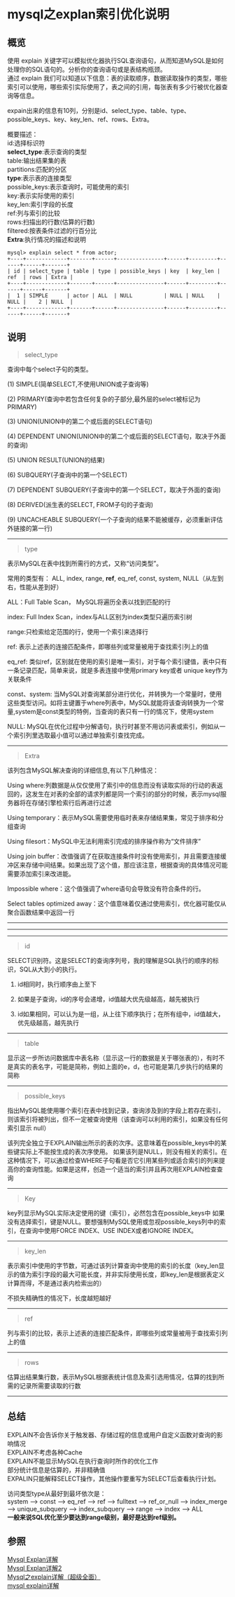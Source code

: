 # mysql之explan索引优化说明

## 概览

使用 explain 关键字可以模拟优化器执行SQL查询语句，从而知道MySQL是如何处理你的SQL语句的。分析你的查询语句或是表结构瓶颈。    <br/>
通过 explain 我们可以知道以下信息：表的读取顺序，数据读取操作的类型，哪些索引可以使用，哪些索引实际使用了，表之间的引用，每张表有多少行被优化器查询等信息。

expain出来的信息有10列，分别是id、select_type、table、type、possible_keys、key、key_len、ref、rows、Extra。 <br/>


概要描述：										 <br/>
id:选择标识符                                    <br/>
**select_type**:表示查询的类型                   <br/>
table:输出结果集的表                             <br/>
partitions:匹配的分区                            <br/>
**type**:表示表的连接类型                        <br/>
possible_keys:表示查询时，可能使用的索引         <br/>
key:表示实际使用的索引                           <br/>
key_len:索引字段的长度                           <br/>
ref:列与索引的比较                               <br/>
rows:扫描出的行数(估算的行数)                    <br/>
filtered:按表条件过滤的行百分比                  <br/>
**Extra**:执行情况的描述和说明                   <br/>

```mysql
mysql> explain select * from actor;
+----+-------------+-------+------+---------------+------+---------+------+------+-------+
| id | select_type | table | type | possible_keys | key  | key_len | ref  | rows | Extra |
+----+-------------+-------+------+---------------+------+---------+------+------+-------+
|  1 | SIMPLE      | actor | ALL  | NULL          | NULL | NULL    | NULL |    2 | NULL  |
+----+-------------+-------+------+---------------+------+---------+------+------+-------+
```


## 说明


> select_type  

查询中每个select子句的类型。

(1) SIMPLE(简单SELECT,不使用UNION或子查询等)

(2) PRIMARY(查询中若包含任何复杂的子部分,最外层的select被标记为PRIMARY)

(3) UNION(UNION中的第二个或后面的SELECT语句)

(4) DEPENDENT UNION(UNION中的第二个或后面的SELECT语句，取决于外面的查询)

(5) UNION RESULT(UNION的结果)

(6) SUBQUERY(子查询中的第一个SELECT)

(7) DEPENDENT SUBQUERY(子查询中的第一个SELECT，取决于外面的查询)

(8) DERIVED(派生表的SELECT, FROM子句的子查询)

(9) UNCACHEABLE SUBQUERY(一个子查询的结果不能被缓存，必须重新评估外链接的第一行)

---

> type

表示MySQL在表中找到所需行的方式，又称“访问类型”。

常用的类型有： ALL, index,  range, **ref**, eq_ref, const, system, NULL（从左到右，性能从差到好）

ALL：Full Table Scan， MySQL将遍历全表以找到匹配的行

index: Full Index Scan，index与ALL区别为index类型只遍历索引树

range:只检索给定范围的行，使用一个索引来选择行

ref: 表示上述表的连接匹配条件，即哪些列或常量被用于查找索引列上的值

eq_ref: 类似ref，区别就在使用的索引是唯一索引，对于每个索引键值，表中只有一条记录匹配，简单来说，就是多表连接中使用primary key或者 unique key作为关联条件

const、system: 当MySQL对查询某部分进行优化，并转换为一个常量时，使用这些类型访问。如将主键置于where列表中，MySQL就能将该查询转换为一个常量,system是const类型的特例，当查询的表只有一行的情况下，使用system

NULL: MySQL在优化过程中分解语句，执行时甚至不用访问表或索引，例如从一个索引列里选取最小值可以通过单独索引查找完成。

---

> Extra

该列包含MySQL解决查询的详细信息,有以下几种情况：

Using where:列数据是从仅仅使用了索引中的信息而没有读取实际的行动的表返回的，这发生在对表的全部的请求列都是同一个索引的部分的时候，表示mysql服务器将在存储引擎检索行后再进行过滤

Using temporary：表示MySQL需要使用临时表来存储结果集，常见于排序和分组查询

Using filesort：MySQL中无法利用索引完成的排序操作称为“文件排序”

Using join buffer：改值强调了在获取连接条件时没有使用索引，并且需要连接缓冲区来存储中间结果。如果出现了这个值，那应该注意，根据查询的具体情况可能需要添加索引来改进能。

Impossible where：这个值强调了where语句会导致没有符合条件的行。

Select tables optimized away：这个值意味着仅通过使用索引，优化器可能仅从聚合函数结果中返回一行

---
---
---

> id

SELECT识别符。这是SELECT的查询序列号，我的理解是SQL执行的顺序的标识，SQL从大到小的执行。

1. id相同时，执行顺序由上至下

2. 如果是子查询，id的序号会递增，id值越大优先级越高，越先被执行

3. id如果相同，可以认为是一组，从上往下顺序执行；在所有组中，id值越大，优先级越高，越先执行

---

> table

显示这一步所访问数据库中表名称（显示这一行的数据是关于哪张表的），有时不是真实的表名字，可能是简称，例如上面的e，d，也可能是第几步执行的结果的简称

---
 
> possible_keys

指出MySQL能使用哪个索引在表中找到记录，查询涉及到的字段上若存在索引，则该索引将被列出，但不一定被查询使用（该查询可以利用的索引，如果没有任何索引显示 null）

该列完全独立于EXPLAIN输出所示的表的次序。这意味着在possible_keys中的某些键实际上不能按生成的表次序使用。
如果该列是NULL，则没有相关的索引。在这种情况下，可以通过检查WHERE子句看是否它引用某些列或适合索引的列来提高你的查询性能。如果是这样，创造一个适当的索引并且再次用EXPLAIN检查查询

---

> Key

key列显示MySQL实际决定使用的键（索引），必然包含在possible_keys中
如果没有选择索引，键是NULL。要想强制MySQL使用或忽视possible_keys列中的索引，在查询中使用FORCE INDEX、USE INDEX或者IGNORE INDEX。

---

> key_len

表示索引中使用的字节数，可通过该列计算查询中使用的索引的长度（key_len显示的值为索引字段的最大可能长度，并非实际使用长度，即key_len是根据表定义计算而得，不是通过表内检索出的）

不损失精确性的情况下，长度越短越好 

---

> ref

列与索引的比较，表示上述表的连接匹配条件，即哪些列或常量被用于查找索引列上的值

---

> rows

估算出结果集行数，表示MySQL根据表统计信息及索引选用情况，估算的找到所需的记录所需要读取的行数

---
 
## 总结

EXPLAIN不会告诉你关于触发器、存储过程的信息或用户自定义函数对查询的影响情况  <br/>
EXPLAIN不考虑各种Cache                                                       <br/>
EXPLAIN不能显示MySQL在执行查询时所作的优化工作                               <br/>
部分统计信息是估算的，并非精确值                                             <br/>
EXPALIN只能解释SELECT操作，其他操作要重写为SELECT后查看执行计划。            <br/>

访问类型type从最好到最坏依次是：  <br/>
system ——> const ——> eq_ref ——> ref ——> fulltext ——> ref_or_null ——> index_merge ——> unique_subquery ——> index_subquery ——> range ——> index ——> ALL   <br/>
**一般来说SQL优化至少要达到range级别，最好是达到ref级别。**  <br/>




## 参照

[Mysql Explan详解]( https://www.cnblogs.com/xuanzhi201111/p/4175635.html )						<br/>
[Mysql Explan详解2]( https://www.cnblogs.com/tufujie/p/9413852.html )					        <br/>
[Mysql之explain详解（超级全面）]( https://blog.csdn.net/a907691592/article/details/113190839 )  <br/>
[mysql explain详解]( https://cloud.tencent.com/developer/article/1093229 )                      <br/>

